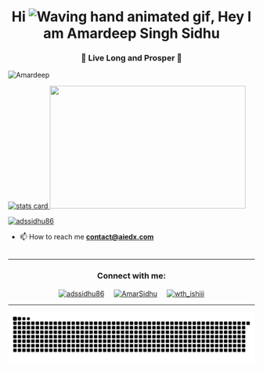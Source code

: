 <h1 align="center">Hi <img src="https://raw.githubusercontent.com/nixin72/nixin72/master/wave.gif" 
         alt="Waving hand animated gif"
         height="45"
         width="45" />, Hey I am Amardeep Singh Sidhu</h1>
<h3 align="center">  🖖 Live Long and Prosper 🖖</h3>

<p align="left"> <img src="https://komarev.com/ghpvc/?username=adssidhu86&label=Profile%20views&color=0e75b6&style=flat" alt="Amardeep" /> </p>

<p>
<a align= "center" href="https://github.com/adssidhu86">
  <img alt= "stats card" height="200px" width="400" src="https://github-readme-stats.vercel.app/api?username=adssidhu86&theme=cobalt&show_icons=true&count_private=true" />
  <img align="top-right" height="250px" width="400px" src="https://storage.googleapis.com/aiedx-public/AIEDX_NLP.jpg" /> </a>

</p>

<p align="left"> <a href="https://twitter.com/adssidhu86" target="blank"><img src="https://img.shields.io/twitter/follow/adssidhu86" alt="adssidhu86" /></a> </p>

- 📫 How to reach me **contact@aiedx.com**
<br><br>
<hr>

<h3 align="center">Connect with me:</h3>
<p align="center">
<a href="https://twitter.com/adssidhu86" target="blank"><img align="center" src="https://img.icons8.com/cute-clipart/64/000000/twitter.png" alt="adssidhu86" height="50" width="50" /></a> &nbsp;&nbsp;&nbsp;
<a href="https://linkedin.com/in/adssidhu86" target="blank"><img align="center" src="https://img.icons8.com/cute-clipart/64/000000/linkedin.png" alt="AmarSidhu" height="50" width="50" /></a>&nbsp;&nbsp;&nbsp;&nbsp;
<a href="https://instagram.com/aiedxlearn" target="blank"><img align="center" src="https://img.icons8.com/cute-clipart/64/000000/instagram-new.png" alt="wth_ishiii" height="50" width="50" /></a>
</p>

<hr>

<p align="center">
  <img src="https://github.com/adssidhu86/adssidhu86/raw/output/github-contribution-grid-snake.svg" alt="snake"></center>
</p>
